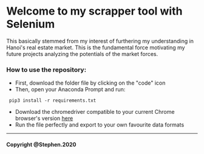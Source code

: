 # Welcome to my scrapper tool with Selenium 
This basically stemmed from my interest of furthering my understanding in Hanoi's real estate market. This is the fundamental force motivating my future projects analyzing the potentials of the market forces. 
### How to use the repository: 
+ First, download the folder file by clicking on the "code" icon 
+ Then, open your Anaconda Prompt and run: 
```
 pip3 install -r requirements.txt
```
+ Download the chromedriver compatible to your current Chrome browser's version [here](https://chromedriver.chromium.org/downloads)
+ Run the file perfectly and export to your own favourite data formats
----------------------------------------------------------------------

#### Copyright @Stephen.2020 
